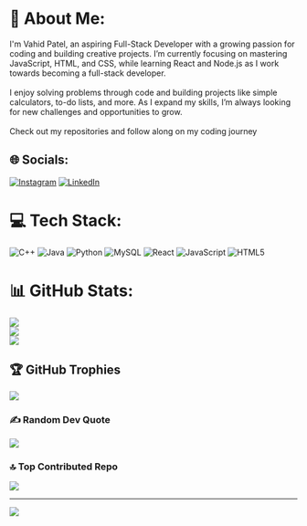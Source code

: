 # 💫 About Me:
I'm Vahid Patel, an aspiring Full-Stack Developer with a growing passion for coding and building creative projects. I’m currently focusing on mastering JavaScript, HTML, and CSS, while learning React and Node.js as I work towards becoming a full-stack developer.<br><br>I enjoy solving problems through code and building projects like simple calculators, to-do lists, and more. As I expand my skills, I’m always looking for new challenges and opportunities to grow.<br><br>Check out my repositories and follow along on my coding journey


## 🌐 Socials:
[![Instagram](https://img.shields.io/badge/Instagram-%23E4405F.svg?logo=Instagram&logoColor=white)](https://instagram.com/vahid.patel.7161) [![LinkedIn](https://img.shields.io/badge/LinkedIn-%230077B5.svg?logo=linkedin&logoColor=white)](https://linkedin.com/in/www.linkedin.com/in/vahid-patel-0a7a06260) 

# 💻 Tech Stack:
![C++](https://img.shields.io/badge/c++-%2300599C.svg?style=for-the-badge&logo=c%2B%2B&logoColor=white) ![Java](https://img.shields.io/badge/java-%23ED8B00.svg?style=for-the-badge&logo=openjdk&logoColor=white) ![Python](https://img.shields.io/badge/python-3670A0?style=for-the-badge&logo=python&logoColor=ffdd54) ![MySQL](https://img.shields.io/badge/mysql-4479A1.svg?style=for-the-badge&logo=mysql&logoColor=white) ![React](https://img.shields.io/badge/react-%2320232a.svg?style=for-the-badge&logo=react&logoColor=%2361DAFB) ![JavaScript](https://img.shields.io/badge/javascript-%23323330.svg?style=for-the-badge&logo=javascript&logoColor=%23F7DF1E) ![HTML5](https://img.shields.io/badge/html5-%23E34F26.svg?style=for-the-badge&logo=html5&logoColor=white)
# 📊 GitHub Stats:
![](https://github-readme-stats.vercel.app/api?username=vahid-patel&theme=dark&hide_border=false&include_all_commits=true&count_private=true)<br/>
![](https://github-readme-streak-stats.herokuapp.com/?user=vahid-patel&theme=dark&hide_border=false)<br/>
![](https://github-readme-stats.vercel.app/api/top-langs/?username=vahid-patel&theme=dark&hide_border=false&include_all_commits=true&count_private=true&layout=compact)

## 🏆 GitHub Trophies
![](https://github-profile-trophy.vercel.app/?username=vahid-patel&theme=radical&no-frame=false&no-bg=true&margin-w=4)

### ✍️ Random Dev Quote
![](https://quotes-github-readme.vercel.app/api?type=horizontal&theme=radical)

### 🔝 Top Contributed Repo
![](https://github-contributor-stats.vercel.app/api?username=vahid-patel&limit=5&theme=dark&combine_all_yearly_contributions=true)

---
[![](https://visitcount.itsvg.in/api?id=vahid-patel&icon=0&color=0)](https://visitcount.itsvg.in)

<!-- Proudly created with GPRM ( https://gprm.itsvg.in ) -->
